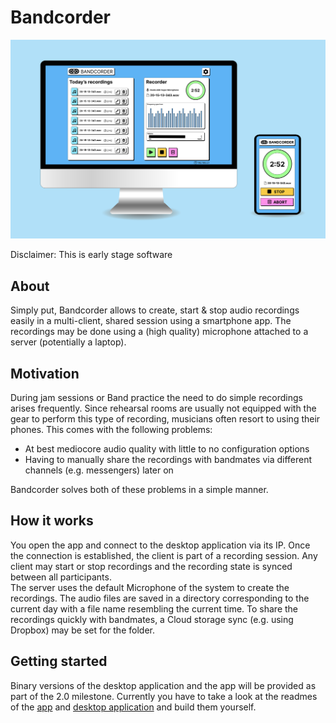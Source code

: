 # Bandcorder

![App Mockup](misc/img/mockup.svg)

Disclaimer: This is early stage software

## About

Simply put, Bandcorder allows to create, start & stop audio recordings easily in a multi-client, shared session using a smartphone app.
The recordings may be done using a (high quality) microphone attached to a server (potentially a laptop).

## Motivation

During jam sessions or Band practice the need to do simple recordings arises frequently. Since rehearsal rooms
are usually not equipped with the gear to perform this type of recording, musicians often resort to
using their phones. This comes with the following problems:

- At best mediocore audio quality with little to no configuration options
- Having to manually share the recordings with bandmates via different channels (e.g. messengers) later on

Bandcorder solves both of these problems in a simple manner.

## How it works

You open the app and connect to the desktop application via its IP. Once the connection is established,
the client is part of a recording session.
Any client may start or stop recordings and the recording state is synced between all participants.  
The server uses the default Microphone of the system to create the recordings. The audio files are
saved in a directory corresponding to the current day with a file name resembling the current time.
To share the recordings quickly with bandmates, a Cloud storage sync (e.g. using Dropbox) may be set
for the folder.

## Getting started

Binary versions of the desktop application and the app will be provided as part of the 2.0 milestone. Currently
you have to take a look at the readmes of the [app](app/README.md) and [desktop application](server/README.md)
and build them yourself.
